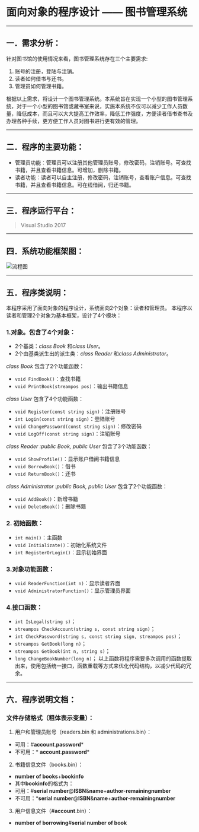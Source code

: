 # 面向对象的程序设计 ——  图书管理系统
---
## 一．需求分析：
针对图书馆的使用情况来看，图书管理系统存在三个主要需求:
1. 账号的注册，登陆与注销。
2. 读者如何借书与还书。
3. 管理员如何管理书籍。

根据以上需求，将设计一个图书管理系统。本系统旨在实现一个小型的图书管理系统，对于一个小型的图书馆或藏书室来说，实施本系统不仅可以减少工作人员数量，降低成本，而且可以大大提高工作效率，降低工作强度，方便读者借书查书及办理各种手续，更方便工作人员对图书进行更有效的管理。

---

## 二．程序的主要功能：
* 管理员功能：管理员可以注册其他管理员账号，修改密码，注销账号。可查找书籍，并且查看书籍信息。可增加，删除书籍。
* 读者功能：读者可以自主注册，修改密码，注销账号，查看账户信息。可查找书籍，并且查看书籍信息。可在线借阅，归还书籍。

---

## 三．程序运行平台：
>Visual Studio 2017

---

## 四．系统功能框架图：
![流程图](http://chuantu.biz/t6/46/1505204541x607756861.png)

---

## 五．程序类说明：
本程序采用了面向对象的程序设计，系统面向2个对象：读者和管理员。
本程序以读者和管理2个对象为基本框架，设计了4个模块：
### 1.对象。包含了4个对象：
* 2个基类：*class Book* 和*class User*。
* 2个由基类派生出的派生类：*class Reader* 和*class Administrator*。

*class Book* 包含了2个功能函数：
* `void FindBook()`：查找书籍
* `void PrintBook(streampos pos)`：输出书籍信息

*class User* 包含了4个功能函数：
* `void Register(const string sign)`：注册账号
* `int Login(const string sign)`：登陆账号
* `void ChangePassword(const string sign)`：修改密码
* `void LogOff(const string sign)`：注销账号

*class Reader :public Book, public User* 包含了3个功能函数：
* `void ShowProfile()`：显示账户借阅书籍信息
* `void BorrowBook()`：借书
* `void ReturnBook()`：还书

*class Administrator :public Book, public User* 包含了2个功能函数：
* `void AddBook()`：新增书籍
* `void DeleteBook()`：删除书籍

### 2. 初始函数：
* `int main()`：主函数
* `void Initializate()`：初始化系统文件
* `int RegisterOrLogin()`：显示初始界面

### 3.对象功能函数：
* `void ReaderFunction(int n)`：显示读者界面
* `void AdministratorFunction()`：显示管理员界面

### 4.接口函数：
* `int IsLegal(string s)`；
* `streampos CheckAccount(string s, const string sign)`；
* `int CheckPassword(string s, const string sign, streampos pos)`；
* `streampos GetBook(long n)`；
* `streampos GetBook(int n, string s)`；
* `long ChangeBookNumber(long n)`；
以上函数将程序需要多次调用的函数提取出来，使用包括统一接口，函数重载等方式来优化代码结构，以减少代码的冗余。

---

## 六．程序说明文档：
### 文件存储格式（粗体表示变量）：

1. 用户和管理员账号（readers.bin 和 administrations.bin）：
* 可用：#**account**.**password***
* 不可用：* **account**.**password***

2. 书籍信息文件（books.bin）：
* **number of books**+**bookinfo**
* 其中**bookinfo**的格式为：
* 可用：#**serial number**@**ISBN**&**name**+**author**-**remainingnumber**
* 不可用：***serial number**@**ISBN**&**name**+**author**-**remainingnumber**

3. 用户信息文件（#**account**.bin）：
* **number of borrowing**#**serial number of book**
